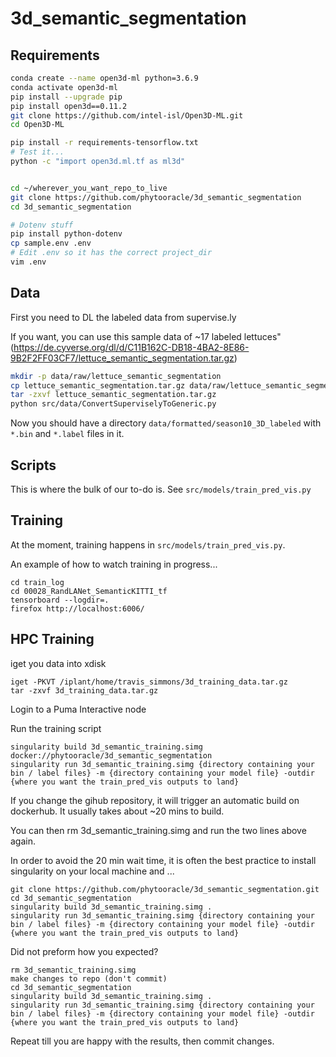 # 3d_semantic_segmentation

## Requirements

```bash
conda create --name open3d-ml python=3.6.9
conda activate open3d-ml
pip install --upgrade pip
pip install open3d==0.11.2
git clone https://github.com/intel-isl/Open3D-ML.git
cd Open3D-ML

pip install -r requirements-tensorflow.txt
# Test it...
python -c "import open3d.ml.tf as ml3d"


cd ~/wherever_you_want_repo_to_live
git clone https://github.com/phytooracle/3d_semantic_segmentation
cd 3d_semantic_segmentation

# Dotenv stuff
pip install python-dotenv 
cp sample.env .env
# Edit .env so it has the correct project_dir
vim .env
```



## Data

First you need to DL the labeled data from supervise.ly

If you want, you can use this sample data of ~17 labeled lettuces" (https://de.cyverse.org/dl/d/C11B162C-DB18-4BA2-8E86-9B2F2FF03CF7/lettuce_semantic_segmentation.tar.gz)

```bash
mkdir -p data/raw/lettuce_semantic_segmentation
cp lettuce_semantic_segmentation.tar.gz data/raw/lettuce_semantic_segmentation
tar -zxvf lettuce_semantic_segmentation.tar.gz
python src/data/ConvertSuperviselyToGeneric.py
```

Now you should have a directory `data/formatted/season10_3D_labeled` with `*.bin` and `*.label` files in it.


## Scripts

This is where the bulk of our to-do is.  See `src/models/train_pred_vis.py`

## Training

At the moment, training happens in `src/models/train_pred_vis.py`.

An example of how to watch training in progress...
```
cd train_log
cd 00028_RandLANet_SemanticKITTI_tf
tensorboard --logdir=.
firefox http://localhost:6006/
```

## HPC Training

iget you data into xdisk
```
iget -PKVT /iplant/home/travis_simmons/3d_training_data.tar.gz
tar -zxvf 3d_training_data.tar.gz
```

Login to a Puma Interactive node

Run the training script
```
singularity build 3d_semantic_training.simg docker://phytooracle/3d_semantic_segmentation
singularity run 3d_semantic_training.simg {directory containing your bin / label files} -m {directory containing your model file} -outdir {where you want the train_pred_vis outputs to land}
```

If you change the gihub repository, it will trigger an automatic build on dockerhub. It usually takes about ~20 mins to build.

You can then rm 3d_semantic_training.simg and run the two lines above again.

In order to avoid the 20 min wait time, it is often the best practice to install singularity on your local machine and ...

```
git clone https://github.com/phytooracle/3d_semantic_segmentation.git
cd 3d_semantic_segmentation
singularity build 3d_semantic_training.simg .
singularity run 3d_semantic_training.simg {directory containing your bin / label files} -m {directory containing your model file} -outdir {where you want the train_pred_vis outputs to land}
```
Did not preform how you expected?
```
rm 3d_semantic_training.simg
make changes to repo (don't commit)
cd 3d_semantic_segmentation
singularity build 3d_semantic_training.simg .
singularity run 3d_semantic_training.simg {directory containing your bin / label files} -m {directory containing your model file} -outdir {where you want the train_pred_vis outputs to land}
```
Repeat till you are happy with the results, then commit changes.




